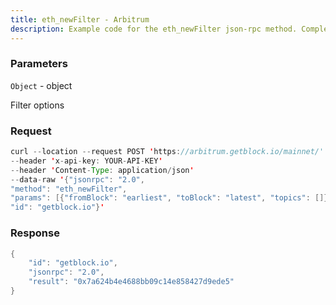 ```yaml
---
title: eth_newFilter - Arbitrum
description: Example code for the eth_newFilter json-rpc method. Сomplete guide on how to use eth_newFilter json-rpc in GetBlock.io Web3 documentation.
---
```


### Parameters


`Object` - object

Filter options

### Request

``` java
curl --location --request POST 'https://arbitrum.getblock.io/mainnet/' 
--header 'x-api-key: YOUR-API-KEY' 
--header 'Content-Type: application/json' 
--data-raw '{"jsonrpc": "2.0",
"method": "eth_newFilter",
"params": [{"fromBlock": "earliest", "toBlock": "latest", "topics": []}],
"id": "getblock.io"}'
```

###  Response

``` java
{
    "id": "getblock.io",
    "jsonrpc": "2.0",
    "result": "0x7a624b4e4688bb09c14e858427d9ede5"
}
```

